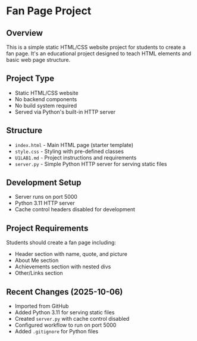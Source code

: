 # Fan Page Project

## Overview
This is a simple static HTML/CSS website project for students to create a fan page. It's an educational project designed to teach HTML elements and basic web page structure.

## Project Type
- Static HTML/CSS website
- No backend components
- No build system required
- Served via Python's built-in HTTP server

## Structure
- `index.html` - Main HTML page (starter template)
- `style.css` - Styling with pre-defined classes
- `U1LAB1.md` - Project instructions and requirements
- `server.py` - Simple Python HTTP server for serving static files

## Development Setup
- Server runs on port 5000
- Python 3.11 HTTP server
- Cache control headers disabled for development

## Project Requirements
Students should create a fan page including:
- Header section with name, quote, and picture
- About Me section
- Achievements section with nested divs
- Other/Links section

## Recent Changes (2025-10-06)
- Imported from GitHub
- Added Python 3.11 for serving static files
- Created `server.py` with cache control disabled
- Configured workflow to run on port 5000
- Added `.gitignore` for Python files
